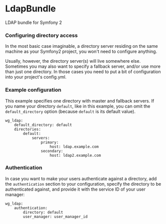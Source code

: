 LdapBundle
==========

LDAP bundle for Symfony 2

### Configuring directory access

In the most basic case imaginable, a directory server residing on the same
machine as your Symfony2 project, you won't need to configure anything.

Usually, however, the directory server(s) will live somewhere else. Sometimes
you may also want to specify a fallback server, and/or use more than just one
directory. In those cases you need to put a bit of configuration into your
project's config.yml.

### Example configuration

This example specifies one directory with master and fallback servers. If
you name your directory `default`, like in this example, you can omit the
`default_directory` option (because `default` is its default value).

```
wg_ldap:
    default_directory: default
    directories:
        default:
            servers:
                primary:
                    host: ldap.example.com
                secondary:
                    host: ldap2.example.com
```

### Authentication

In case you want to make your users authenticate against a directory, add the
`authentication` section to your configuration, specify the directory to be
authenticated against, and provide it with the service ID of your user manager:

```
wg_ldap:
    authentication:
        directory: default
        user_manager: user_manager_id
```